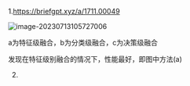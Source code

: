 1.https://briefgpt.xyz/a/1711.00049

![image-20230713105727006](C:\Users\25075\AppData\Roaming\Typora\typora-user-images\image-20230713105727006.png)

a为特征级融合，b为分类级融合，c为决策级融合

发现在特征级别融合的情况下，性能最好，即图中方法(a)

2.